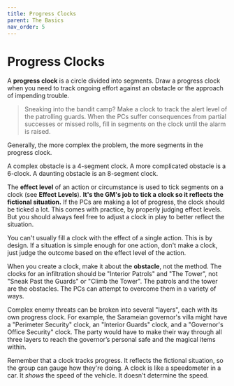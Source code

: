 ```yaml
---
title: Progress Clocks
parent: The Basics
nav_order: 5
---
```


# Progress Clocks

A **progress clock** is a circle divided into segments. Draw a progress clock when you need to track ongoing effort against an obstacle or the approach of impending trouble.

> Sneaking into the bandit camp? Make a clock to track the alert level of the patrolling guards. When the PCs suffer consequences from partial successes or missed rolls, fill in segments on the clock until the alarm is raised.

Generally, the more complex the problem, the more segments in the progress clock.

A complex obstacle is a 4-segment clock. A more complicated obstacle is a 6-clock. A daunting obstacle is an 8-segment clock.

The **effect level** of an action or circumstance is used to tick segments on a clock (see **Effect Levels**). **It's the GM's job to tick a clock so it reflects the fictional situation.** If the PCs are making a lot of progress, the clock should be ticked a lot. This comes with practice, by properly judging effect levels. But you should always feel free to adjust a clock in play to better reflect the situation.

You can't usually fill a clock with the effect of a single action. This is by design. If a situation is simple enough for one action, don't make a clock, just judge the outcome based on the effect level of the action.

When you create a clock, make it about the **obstacle**, not the method. The clocks for an infiltration should be "Interior Patrols" and "The Tower", not "Sneak Past the Guards" or "Climb the Tower". The patrols and the tower are the obstacles. The PCs can attempt to overcome them in a variety of ways.

Complex enemy threats can be broken into several "layers", each with its own progress clock. For example, the Sarameian governor's villa might have a "Perimeter Security" clock, an "Interior Guards" clock, and a "Governor's Office Security" clock. The party would have to make their way through all three layers to reach the governor’s personal safe and the magical items within.

Remember that a clock tracks progress. It reflects the fictional situation, so the group can gauge how they're doing. A clock is like a speedometer in a car. It *shows* the speed of the vehicle. It doesn't determine the speed.

